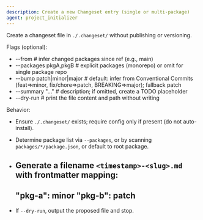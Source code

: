 ```yaml
---
description: Create a new Changeset entry (single or multi-package)
agent: project_initializer
---
```


Create a changeset file in `./.changeset/` without publishing or versioning.

Flags (optional):
- --from <git-ref>            # infer changed packages since ref (e.g., main)
- --packages pkgA,pkgB        # explicit packages (monorepo) or omit for single package repo
- --bump patch|minor|major    # default: infer from Conventional Commits (feat=>minor, fix/chore=>patch, BREAKING=>major); fallback patch
- --summary "..."              # description; if omitted, create a TODO placeholder
- --dry-run                   # print the file content and path without writing

Behavior:
- Ensure `./.changeset/` exists; require config only if present (do not auto-install).
- Determine package list via `--packages`, or by scanning `packages/*/package.json`, or default to root package.
- Generate a filename `<timestamp>-<slug>.md` with frontmatter mapping:
  ---
  "pkg-a": minor
  "pkg-b": patch
  ---
  
  <summary>

- If `--dry-run`, output the proposed file and stop.
